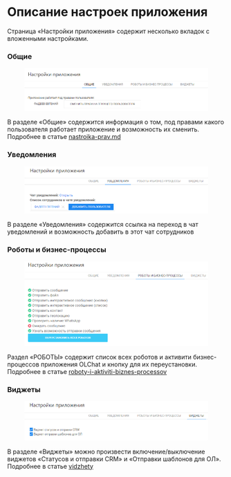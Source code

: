 # Описание настроек приложения

Страница «Настройки приложения» содержит несколько вкладок с вложенными настройками.

### Общие

<figure><img src="../../.gitbook/assets/image (51).png" alt=""><figcaption></figcaption></figure>

В разделе «Общие» содержится информация о том, под правами какого пользователя работает приложение и возможность их сменить. Подробнее в статье [nastroika-prav.md](../nastroika-prav.md "mention")

### Уведомления

<figure><img src="../../.gitbook/assets/image (52).png" alt=""><figcaption></figcaption></figure>

В разделе «Уведомления» содержится ссылка на переход в чат уведомлений и возможность добавить в этот чат сотрудников

### Роботы и бизнес-процессы

<figure><img src="../../.gitbook/assets/image (53).png" alt=""><figcaption></figcaption></figure>

Раздел «РОБОТЫ» содержит список всех роботов и активити бизнес-процессов приложения OLChat и кнопку для их переустановки. Подробнее в статье [roboty-i-aktiviti-biznes-processov](../../roboty-i-aktiviti/roboty-i-aktiviti-biznes-processov/ "mention")

### Виджеты

<figure><img src="../../.gitbook/assets/image (54).png" alt=""><figcaption></figcaption></figure>

В разделе «Виджеты» можно произвести включение/выключение виджетов «Статусов и отправки CRM» и «Отправки шаблонов для ОЛ». Подробнее в статье [vidzhety](../../ispolzovanie/vidzhety/ "mention")
